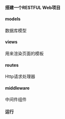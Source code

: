 #### 搭建一个RESTFUL Web项目

#### models
数据库模型

#### views
用来渲染页面的模板

#### routes
Http请求处理器

#### middleware
中间件组件

#### 运行
